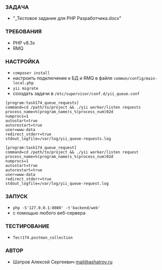 ### ЗАДАЧА
* "_Тестовое задание для PHP Разработчика.docx"

### ТРЕБОВАНИЯ
* PHP v8.3x
* RMQ

### НАСТРОЙКА
* `composer install`
* настроить подключение к БД и RMQ в файле `common/config/main-local.php`
* `yii migrate`
* сооздать задачи в `/etc/supervisor/conf.d/yii_queue.conf`
```
[program:task174_queue_requests]
command=cd /path/to/project && ./yii worker/listen requests
process_name=%(program_name)s_%(process_num)02d
numprocs=1
autostart=true
autorestart=true
user=www-data
redirect_stderr=true
stdout_logfile=/var/log/yii_queue-requests.log

[program:task174_queue_request]
command=cd /path/to/project && ./yii worker/listen request
process_name=%(program_name)s_%(process_num)02d
numprocs=1
autostart=true
autorestart=true
user=www-data
redirect_stderr=true
stdout_logfile=/var/log/yii_queue-request.log
```

### ЗАПУСК
* `php -S'127.0.0.1:8080' -t'backend/web'`
* с помощью любого веб-сервера

### ТЕСТИРОВАНИЕ
* `Тест174.postman_collection`

### АВТОР
* Шатров Алексей Сергеевич <mail@ashatrov.ru>